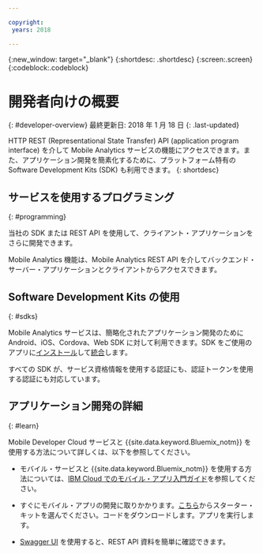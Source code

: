 ```yaml
---

copyright:
 years: 2018

---
```


{:new_window: target="_blank"}
{:shortdesc: .shortdesc}
{:screen:.screen}
{:codeblock:.codeblock}

# 開発者向けの概要
{: #developer-overview}
最終更新日: 2018 年 1 月 18 日
{: .last-updated}

HTTP REST (Representational State Transfer) API (application program interface) を介して Mobile Analytics サービスの機能にアクセスできます。また、アプリケーション開発を簡素化するために、プラットフォーム特有の Software Development Kits (SDK) も利用できます。
{: shortdesc}

## サービスを使用するプログラミング
{: #programming}

当社の SDK または REST API を使用して、クライアント・アプリケーションをさらに開発できます。

Mobile Analytics 機能は、Mobile Analytics REST API を介してバックエンド・サーバー・アプリケーションとクライアントからアクセスできます。

## Software Development Kits の使用
{: #sdks}

Mobile Analytics サービスは、簡略化されたアプリケーション開発のために Android、iOS、Cordova、Web SDK に対して利用できます。SDK をご使用のアプリに[インストール](available-client-sdk.html)して[統合](install-client-sdk.html)します。 

すべての SDK が、サービス資格情報を使用する認証にも、認証トークンを使用する認証にも対応しています。

## アプリケーション開発の詳細
{: #learn}

Mobile Developer Cloud サービスと {{site.data.keyword.Bluemix_notm}} を使用する方法について詳しくは、以下を参照してください。

-   モバイル・サービスと {{site.data.keyword.Bluemix_notm}} を使用する方法については、[IBM Cloud でのモバイル・アプリ入門ガイド](/docs/services/mobile/index.html)を参照してください。

-   すぐにモバイル・アプリの開発に取りかかります。[こちら](https://console.bluemix.net/developer/mobile/dashboard)からスターター・キットを選んでください。コードをダウンロードします。アプリを実行します。

-	[Swagger UI](https://mobile-analytics-dashboard.ng.bluemix.net/analytics-service/) を使用すると、REST API 資料を簡単に確認できます。
